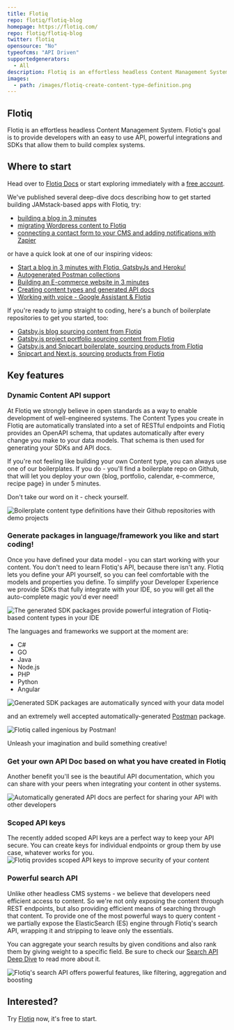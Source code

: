 ```yaml
---
title: Flotiq
repo: flotiq/flotiq-blog
homepage: https://flotiq.com/
repo: flotiq/flotiq-blog
twitter: flotiq
opensource: "No"
typeofcms: "API Driven"
supportedgenerators:
  - All
description: Flotiq is an effortless headless Content Management System, offering developers powerful SDKs and integrations.
images:
  - path: /images/flotiq-create-content-type-definition.png
---
```

## Flotiq

Flotiq is an effortless headless Content Management System. Flotiq's goal is to provide developers with an easy to use API, powerful integrations and SDKs that allow them to build complex systems.

## Where to start

Head over to [Flotiq Docs](https://flotiq.com/docs/) or start exploring immediately with a [free account](https://editor.flotiq.com).

We've published several deep-dive docs describing how to get started building JAMstack-based apps with Flotiq, try:
- [building a blog in 3 minutes](https://flotiq.com/docs/Deep-Dives/Building-a-blog-in-3-minutes/)
- [migrating Wordpress content to Flotiq](https://flotiq.com/docs/Deep-Dives/wordpress-import/)
- [connecting a contact form to your CMS and adding notifications with Zapier](https://flotiq.com/docs/Deep-Dives/Headless-CMS-Contact-Forms/)

or have a quick look at one of our inspiring videos:
- [Start a blog in 3 minutes with Flotiq, GatsbyJs and Heroku!
](https://youtu.be/hz3RK5qqhrQ)
- [Autogenerated Postman collections](https://youtu.be/CTOCfHV-19s)
- [Building an E-commerce website in 3 minutes](https://youtu.be/bMCmirgaI2M)
- [Creating content types and generated API docs](https://youtu.be/XHR4pANj4A8)
- [Working with voice - Google Assistant & Flotiq](https://youtu.be/FEiSIunbjHw)

If you're ready to jump straight to coding, here's a bunch of boilerplate repositories to get you started, too:

- [Gatsby.js blog sourcing content from Flotiq](https://github.com/flotiq/gatsby-starter-blog)
- [Gatsby.js project portfolio sourcing content from Flotiq](https://github.com/flotiq/gatsby-starter-projects)
- [Gatsby.js and Snipcart boilerplate, sourcing products from Flotiq](https://github.com/flotiq/gatsby-starter-products)
- [Snipcart and Next.js, sourcing products from Flotiq](https://github.com/flotiq/snipcart-nextjs)

## Key features


### Dynamic Content API support

At Flotiq we strongly believe in open standards as a way to enable development of well-engineered systems. The Content Types you create in Flotiq are automatically translated into a set of RESTful endpoints and Flotiq provides an OpenAPI schema, that updates automatically after every change you make to your data models. That schema is then used for generating your SDKs and API docs. 

If you're not feeling like building your own Content type, you can always use one of our boilerplates. If you do - you'll find a boilerplate repo on Github, that will let you deploy your own {blog, portfolio, calendar, e-commerce, recipe page} in under 5 minutes. 

Don't take our word on it - check yourself.

![Boilerplate content type definitions have their Github repositories with demo projects](/images/flotiq-create-content-type-definition.png)

### Generate packages in language/framework you like and start coding!
Once you have defined your data model - you can start working with your content. You don't need to learn Flotiq's API, because there isn't any. Flotiq lets you define your API yourself, so you can feel comfortable with the models and properties you define. To simplify your Developer Experience we provide SDKs that fully integrate with your IDE, so you will get all the auto-complete magic you'd ever need!

![The generated SDK packages provide powerful integration of Flotiq-based content types in your IDE](/images/flotiq-sdk-benefits.gif)

The languages and frameworks we support at the moment are:
- C#
- GO
- Java
- Node.js
- PHP
- Python
- Angular

![Generated SDK packages are automatically synced with your data model](/images/flotiq-download-sdks.png)


and an extremely well accepted automatically-generated [Postman](https://getpostman.com) package.

![Flotiq called ingenious by Postman!](/images/flotiq-postman-linkedin.png)


Unleash your imagination and build something creative!

### Get your own API Doc based on what you have created in Flotiq

Another benefit you'll see is the beautiful API documentation, which you can share with your peers when integrating your content in other systems. 

![Automatically generated API docs are perfect for sharing your API with other developers](/images/flotiq-api-docs.png)

### Scoped API keys

The recently added scoped API keys are a perfect way to keep your API secure. You can create keys for individual endpoints or group them by use case, whatever works for you.
![Flotiq provides scoped API keys to improve security of your content](/images/flotiq-api-keys.png)


### Powerful search API

Unlike other headless CMS systems - we believe that developers need efficient access to content. So we're not only exposing the content through REST endpoints, but also providing efficient means of searching through that content. To provide one of the most powerful ways to query content - we partially expose the ElasticSearch (ES) engine through Flotiq's search API, wrapping it and stripping to leave only the essentials.

You can aggregate your search results by given conditions and also rank them by giving weight to a specific field. Be sure to check our [Search API Deep Dive](https://flotiq.com/docs/Deep-Dives/search-api-deepdive/) to read more about it.

![Flotiq's search API offers powerful features, like filtering, aggregation and boosting](/images/flotiq-search-aggregations.png)

## Interested? 
Try [Flotiq](https://editor.flotiq.com) now, it's free to start.